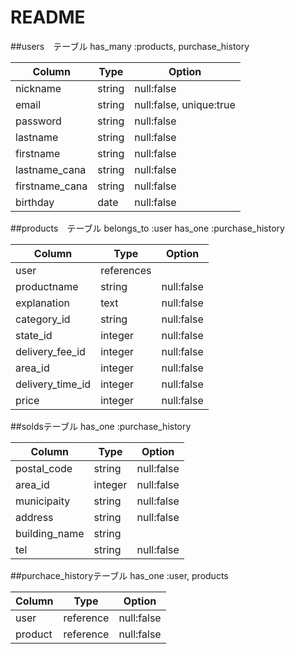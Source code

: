 # README

##users　テーブル
 has_many :products, purchase_history

| Column         | Type    | Option                   |
| -------------- | ------- | ------------------------ |
| nickname       | string  | null:false               |
| email          | string  | null:false, unique:true  |
| password       | string  | null:false               |
| lastname       | string  | null:false               |
| firstname      | string  | null:false               |
| lastname_cana  | string  | null:false               |
| firstname_cana | string  | null:false               |
| birthday       | date    | null:false               |

##products　テーブル
 belongs_to :user
 has_one :purchase_history

| Column           | Type       | Option     |
| ---------------- | ---------- | ---------- |
| user             | references |            |
| productname      | string     | null:false |
| explanation      | text       | null:false |
| category_id      | string     | null:false |
| state_id         | integer    | null:false |
| delivery_fee_id  | integer    | null:false |
| area_id          | integer    | null:false |
| delivery_time_id | integer    | null:false |
| price            | integer    | null:false |


##soldsテーブル
 has_one :purchase_history
 
| Column           | Type          | Option     |
| ---------------- | ------------- | ---------- |
| postal_code      | string        | null:false |
| area_id          | integer       | null:false |
| municipaity      | string        | null:false |
| address          | string        | null:false |
| building_name    | string        |            |
| tel              | string        | null:false |

##purchace_historyテーブル
  has_one :user, products

| Column   | Type       | Option     |
| -------- | ---------- | ---------- |
| user     | reference  | null:false |
| product  | reference  | null:false |